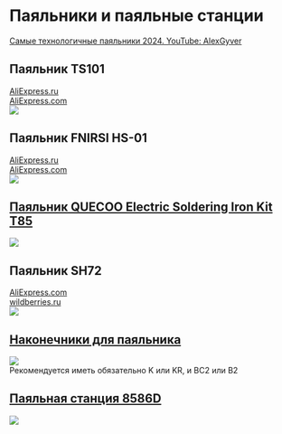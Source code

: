 # Паяльники и паяльные станции
[Самые технологичные паяльники 2024. YouTube: AlexGyver](https://www.youtube.com/watch?v=BaF2fTm9Yzw)  

## Паяльник TS101 
[AliExpress.ru](https://aliexpress.ru/item/1005005455339524.html?sku_id=12000033150801492)  
[AliExpress.com](https://aliexpress.com/item/1005005455339524.html?sku_id=12000033150801492)  
![](Iron_TS101.png)

## Паяльник FNIRSI HS-01 
[AliExpress.ru](https://aliexpress.ru/item/1005005115153707.html)  
[AliExpress.com](https://aliexpress.com/item/1005005115153707.html)  
![](Iron_FNISI_HS-01.png)

## [Паяльник QUECOO Electric Soldering Iron Kit T85](https://vi.aliexpress.com/item/1005005739337645.html)  
![](Quecoo_T85.png)  

## Паяльник SH72
[AliExpress.com](https://vi.aliexpress.com/i/1005002953909364.html)  
[wildberries.ru](https://www.wildberries.ru/catalog/191392610/detail.aspx)  
![](SH72.png)


## [Наконечники для паяльника](https://vi.aliexpress.com/item/1005005341697648.html)  
![](SolderinIronTips.png)  
Рекомендуется иметь обязательно K или KR, и BC2 или B2


## [Паяльная станция 8586D](https://vi.aliexpress.com/item/1005006227757769.html)
![](Iron_Station_JCD_8586D.png)  
